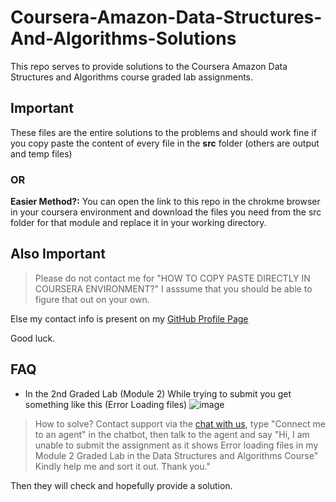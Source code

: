 # Coursera-Amazon-Data-Structures-And-Algorithms-Solutions

This repo serves to provide solutions to the Coursera Amazon Data Structures and Algorithms course graded lab assignments.

## Important
These files are the entire solutions to the problems and should work fine if you copy paste the content of every file in the **src** folder (others are output and temp files)
### OR

**Easier Method?:** You can open the link to this repo in the chrokme browser in your coursera environment and download the files you need from the src folder for that module and replace it in your working directory.

## Also Important
> Please do not contact me for  "HOW TO COPY PASTE DIRECTLY IN COURSERA ENVIRONMENT?"
I asssume that you should be able to figure that out on your own.

Else my contact info is present on my [GitHub Profile Page](https://github.com/m4xy07)

Good luck.


## FAQ

- In the 2nd Graded Lab (Module 2) While trying to submit you get something like this (Error Loading files)
![image](https://github.com/user-attachments/assets/3ad6dc89-9395-4ecb-8764-39f520cd26e1)

>How to solve?
Contact support via the [chat with us](https://www.coursera.org/hc/lhc-chat), type "Connect me to an agent" in the chatbot, then talk to the agent and say "Hi, I am unable to submit the assignment as it shows Error loading files in my Module 2 Graded Lab in the Data Structures and Algorithms Course" Kindly help me and sort it out. Thank you."

Then they will check and hopefully provide a solution.

